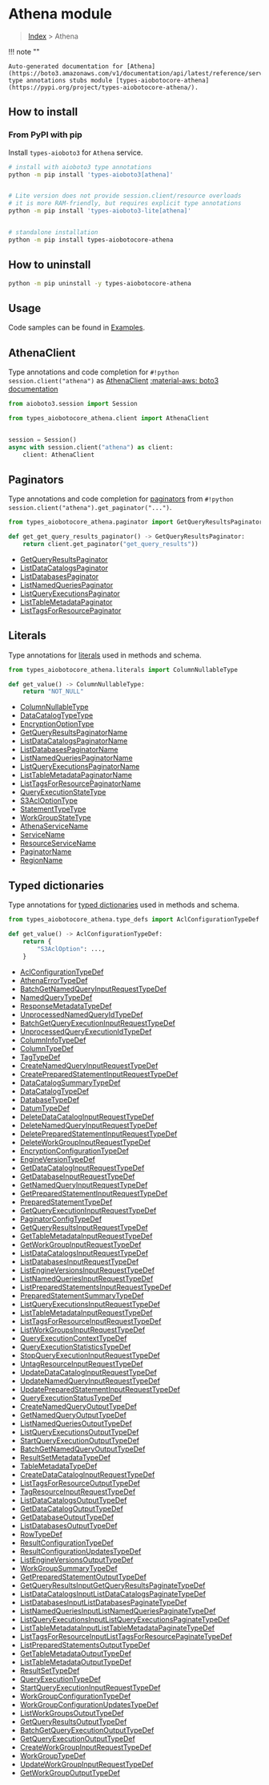 # Athena module

> [Index](../README.md) > Athena


!!! note ""

    Auto-generated documentation for [Athena](https://boto3.amazonaws.com/v1/documentation/api/latest/reference/services/athena.html#Athena)
    type annotations stubs module [types-aiobotocore-athena](https://pypi.org/project/types-aiobotocore-athena/).

## How to install



### From PyPI with pip

Install `types-aioboto3` for `Athena` service.

```bash
# install with aioboto3 type annotations
python -m pip install 'types-aioboto3[athena]'


# Lite version does not provide session.client/resource overloads
# it is more RAM-friendly, but requires explicit type annotations
python -m pip install 'types-aioboto3-lite[athena]'


# standalone installation
python -m pip install types-aiobotocore-athena
```



## How to uninstall

```bash
python -m pip uninstall -y types-aiobotocore-athena
```

## Usage

Code samples can be found in [Examples](./usage.md).

## AthenaClient

Type annotations and code completion for  `#!python session.client("athena")` as [AthenaClient](./client.md)
[:material-aws: boto3 documentation](https://boto3.amazonaws.com/v1/documentation/api/latest/reference/services/athena.html#Athena.Client)

```python title="Usage example"
from aioboto3.session import Session

from types_aiobotocore_athena.client import AthenaClient


session = Session()
async with session.client("athena") as client:
    client: AthenaClient
```


## Paginators

Type annotations and code completion for
[paginators](./paginators.md)
from `#!python session.client("athena").get_paginator("...")`.

```python title="Usage example"
from types_aiobotocore_athena.paginator import GetQueryResultsPaginator

def get_get_query_results_paginator() -> GetQueryResultsPaginator:
    return client.get_paginator("get_query_results"))
```

- [GetQueryResultsPaginator](./paginators.md#getqueryresultspaginator)
- [ListDataCatalogsPaginator](./paginators.md#listdatacatalogspaginator)
- [ListDatabasesPaginator](./paginators.md#listdatabasespaginator)
- [ListNamedQueriesPaginator](./paginators.md#listnamedqueriespaginator)
- [ListQueryExecutionsPaginator](./paginators.md#listqueryexecutionspaginator)
- [ListTableMetadataPaginator](./paginators.md#listtablemetadatapaginator)
- [ListTagsForResourcePaginator](./paginators.md#listtagsforresourcepaginator)








## Literals

Type annotations for [literals](./literals.md) used in methods and schema.

```python title="Usage example"
from types_aiobotocore_athena.literals import ColumnNullableType

def get_value() -> ColumnNullableType:
    return "NOT_NULL"
```

- [ColumnNullableType](./literals.md#columnnullabletype)
- [DataCatalogTypeType](./literals.md#datacatalogtypetype)
- [EncryptionOptionType](./literals.md#encryptionoptiontype)
- [GetQueryResultsPaginatorName](./literals.md#getqueryresultspaginatorname)
- [ListDataCatalogsPaginatorName](./literals.md#listdatacatalogspaginatorname)
- [ListDatabasesPaginatorName](./literals.md#listdatabasespaginatorname)
- [ListNamedQueriesPaginatorName](./literals.md#listnamedqueriespaginatorname)
- [ListQueryExecutionsPaginatorName](./literals.md#listqueryexecutionspaginatorname)
- [ListTableMetadataPaginatorName](./literals.md#listtablemetadatapaginatorname)
- [ListTagsForResourcePaginatorName](./literals.md#listtagsforresourcepaginatorname)
- [QueryExecutionStateType](./literals.md#queryexecutionstatetype)
- [S3AclOptionType](./literals.md#s3acloptiontype)
- [StatementTypeType](./literals.md#statementtypetype)
- [WorkGroupStateType](./literals.md#workgroupstatetype)
- [AthenaServiceName](./literals.md#athenaservicename)
- [ServiceName](./literals.md#servicename)
- [ResourceServiceName](./literals.md#resourceservicename)
- [PaginatorName](./literals.md#paginatorname)
- [RegionName](./literals.md#regionname)




## Typed dictionaries

Type annotations for [typed dictionaries](./type_defs.md) used in methods and schema.

```python title="Usage example"
from types_aiobotocore_athena.type_defs import AclConfigurationTypeDef

def get_value() -> AclConfigurationTypeDef:
    return {
        "S3AclOption": ...,
    }
```

- [AclConfigurationTypeDef](./type_defs.md#aclconfigurationtypedef)
- [AthenaErrorTypeDef](./type_defs.md#athenaerrortypedef)
- [BatchGetNamedQueryInputRequestTypeDef](./type_defs.md#batchgetnamedqueryinputrequesttypedef)
- [NamedQueryTypeDef](./type_defs.md#namedquerytypedef)
- [ResponseMetadataTypeDef](./type_defs.md#responsemetadatatypedef)
- [UnprocessedNamedQueryIdTypeDef](./type_defs.md#unprocessednamedqueryidtypedef)
- [BatchGetQueryExecutionInputRequestTypeDef](./type_defs.md#batchgetqueryexecutioninputrequesttypedef)
- [UnprocessedQueryExecutionIdTypeDef](./type_defs.md#unprocessedqueryexecutionidtypedef)
- [ColumnInfoTypeDef](./type_defs.md#columninfotypedef)
- [ColumnTypeDef](./type_defs.md#columntypedef)
- [TagTypeDef](./type_defs.md#tagtypedef)
- [CreateNamedQueryInputRequestTypeDef](./type_defs.md#createnamedqueryinputrequesttypedef)
- [CreatePreparedStatementInputRequestTypeDef](./type_defs.md#createpreparedstatementinputrequesttypedef)
- [DataCatalogSummaryTypeDef](./type_defs.md#datacatalogsummarytypedef)
- [DataCatalogTypeDef](./type_defs.md#datacatalogtypedef)
- [DatabaseTypeDef](./type_defs.md#databasetypedef)
- [DatumTypeDef](./type_defs.md#datumtypedef)
- [DeleteDataCatalogInputRequestTypeDef](./type_defs.md#deletedatacataloginputrequesttypedef)
- [DeleteNamedQueryInputRequestTypeDef](./type_defs.md#deletenamedqueryinputrequesttypedef)
- [DeletePreparedStatementInputRequestTypeDef](./type_defs.md#deletepreparedstatementinputrequesttypedef)
- [DeleteWorkGroupInputRequestTypeDef](./type_defs.md#deleteworkgroupinputrequesttypedef)
- [EncryptionConfigurationTypeDef](./type_defs.md#encryptionconfigurationtypedef)
- [EngineVersionTypeDef](./type_defs.md#engineversiontypedef)
- [GetDataCatalogInputRequestTypeDef](./type_defs.md#getdatacataloginputrequesttypedef)
- [GetDatabaseInputRequestTypeDef](./type_defs.md#getdatabaseinputrequesttypedef)
- [GetNamedQueryInputRequestTypeDef](./type_defs.md#getnamedqueryinputrequesttypedef)
- [GetPreparedStatementInputRequestTypeDef](./type_defs.md#getpreparedstatementinputrequesttypedef)
- [PreparedStatementTypeDef](./type_defs.md#preparedstatementtypedef)
- [GetQueryExecutionInputRequestTypeDef](./type_defs.md#getqueryexecutioninputrequesttypedef)
- [PaginatorConfigTypeDef](./type_defs.md#paginatorconfigtypedef)
- [GetQueryResultsInputRequestTypeDef](./type_defs.md#getqueryresultsinputrequesttypedef)
- [GetTableMetadataInputRequestTypeDef](./type_defs.md#gettablemetadatainputrequesttypedef)
- [GetWorkGroupInputRequestTypeDef](./type_defs.md#getworkgroupinputrequesttypedef)
- [ListDataCatalogsInputRequestTypeDef](./type_defs.md#listdatacatalogsinputrequesttypedef)
- [ListDatabasesInputRequestTypeDef](./type_defs.md#listdatabasesinputrequesttypedef)
- [ListEngineVersionsInputRequestTypeDef](./type_defs.md#listengineversionsinputrequesttypedef)
- [ListNamedQueriesInputRequestTypeDef](./type_defs.md#listnamedqueriesinputrequesttypedef)
- [ListPreparedStatementsInputRequestTypeDef](./type_defs.md#listpreparedstatementsinputrequesttypedef)
- [PreparedStatementSummaryTypeDef](./type_defs.md#preparedstatementsummarytypedef)
- [ListQueryExecutionsInputRequestTypeDef](./type_defs.md#listqueryexecutionsinputrequesttypedef)
- [ListTableMetadataInputRequestTypeDef](./type_defs.md#listtablemetadatainputrequesttypedef)
- [ListTagsForResourceInputRequestTypeDef](./type_defs.md#listtagsforresourceinputrequesttypedef)
- [ListWorkGroupsInputRequestTypeDef](./type_defs.md#listworkgroupsinputrequesttypedef)
- [QueryExecutionContextTypeDef](./type_defs.md#queryexecutioncontexttypedef)
- [QueryExecutionStatisticsTypeDef](./type_defs.md#queryexecutionstatisticstypedef)
- [StopQueryExecutionInputRequestTypeDef](./type_defs.md#stopqueryexecutioninputrequesttypedef)
- [UntagResourceInputRequestTypeDef](./type_defs.md#untagresourceinputrequesttypedef)
- [UpdateDataCatalogInputRequestTypeDef](./type_defs.md#updatedatacataloginputrequesttypedef)
- [UpdateNamedQueryInputRequestTypeDef](./type_defs.md#updatenamedqueryinputrequesttypedef)
- [UpdatePreparedStatementInputRequestTypeDef](./type_defs.md#updatepreparedstatementinputrequesttypedef)
- [QueryExecutionStatusTypeDef](./type_defs.md#queryexecutionstatustypedef)
- [CreateNamedQueryOutputTypeDef](./type_defs.md#createnamedqueryoutputtypedef)
- [GetNamedQueryOutputTypeDef](./type_defs.md#getnamedqueryoutputtypedef)
- [ListNamedQueriesOutputTypeDef](./type_defs.md#listnamedqueriesoutputtypedef)
- [ListQueryExecutionsOutputTypeDef](./type_defs.md#listqueryexecutionsoutputtypedef)
- [StartQueryExecutionOutputTypeDef](./type_defs.md#startqueryexecutionoutputtypedef)
- [BatchGetNamedQueryOutputTypeDef](./type_defs.md#batchgetnamedqueryoutputtypedef)
- [ResultSetMetadataTypeDef](./type_defs.md#resultsetmetadatatypedef)
- [TableMetadataTypeDef](./type_defs.md#tablemetadatatypedef)
- [CreateDataCatalogInputRequestTypeDef](./type_defs.md#createdatacataloginputrequesttypedef)
- [ListTagsForResourceOutputTypeDef](./type_defs.md#listtagsforresourceoutputtypedef)
- [TagResourceInputRequestTypeDef](./type_defs.md#tagresourceinputrequesttypedef)
- [ListDataCatalogsOutputTypeDef](./type_defs.md#listdatacatalogsoutputtypedef)
- [GetDataCatalogOutputTypeDef](./type_defs.md#getdatacatalogoutputtypedef)
- [GetDatabaseOutputTypeDef](./type_defs.md#getdatabaseoutputtypedef)
- [ListDatabasesOutputTypeDef](./type_defs.md#listdatabasesoutputtypedef)
- [RowTypeDef](./type_defs.md#rowtypedef)
- [ResultConfigurationTypeDef](./type_defs.md#resultconfigurationtypedef)
- [ResultConfigurationUpdatesTypeDef](./type_defs.md#resultconfigurationupdatestypedef)
- [ListEngineVersionsOutputTypeDef](./type_defs.md#listengineversionsoutputtypedef)
- [WorkGroupSummaryTypeDef](./type_defs.md#workgroupsummarytypedef)
- [GetPreparedStatementOutputTypeDef](./type_defs.md#getpreparedstatementoutputtypedef)
- [GetQueryResultsInputGetQueryResultsPaginateTypeDef](./type_defs.md#getqueryresultsinputgetqueryresultspaginatetypedef)
- [ListDataCatalogsInputListDataCatalogsPaginateTypeDef](./type_defs.md#listdatacatalogsinputlistdatacatalogspaginatetypedef)
- [ListDatabasesInputListDatabasesPaginateTypeDef](./type_defs.md#listdatabasesinputlistdatabasespaginatetypedef)
- [ListNamedQueriesInputListNamedQueriesPaginateTypeDef](./type_defs.md#listnamedqueriesinputlistnamedqueriespaginatetypedef)
- [ListQueryExecutionsInputListQueryExecutionsPaginateTypeDef](./type_defs.md#listqueryexecutionsinputlistqueryexecutionspaginatetypedef)
- [ListTableMetadataInputListTableMetadataPaginateTypeDef](./type_defs.md#listtablemetadatainputlisttablemetadatapaginatetypedef)
- [ListTagsForResourceInputListTagsForResourcePaginateTypeDef](./type_defs.md#listtagsforresourceinputlisttagsforresourcepaginatetypedef)
- [ListPreparedStatementsOutputTypeDef](./type_defs.md#listpreparedstatementsoutputtypedef)
- [GetTableMetadataOutputTypeDef](./type_defs.md#gettablemetadataoutputtypedef)
- [ListTableMetadataOutputTypeDef](./type_defs.md#listtablemetadataoutputtypedef)
- [ResultSetTypeDef](./type_defs.md#resultsettypedef)
- [QueryExecutionTypeDef](./type_defs.md#queryexecutiontypedef)
- [StartQueryExecutionInputRequestTypeDef](./type_defs.md#startqueryexecutioninputrequesttypedef)
- [WorkGroupConfigurationTypeDef](./type_defs.md#workgroupconfigurationtypedef)
- [WorkGroupConfigurationUpdatesTypeDef](./type_defs.md#workgroupconfigurationupdatestypedef)
- [ListWorkGroupsOutputTypeDef](./type_defs.md#listworkgroupsoutputtypedef)
- [GetQueryResultsOutputTypeDef](./type_defs.md#getqueryresultsoutputtypedef)
- [BatchGetQueryExecutionOutputTypeDef](./type_defs.md#batchgetqueryexecutionoutputtypedef)
- [GetQueryExecutionOutputTypeDef](./type_defs.md#getqueryexecutionoutputtypedef)
- [CreateWorkGroupInputRequestTypeDef](./type_defs.md#createworkgroupinputrequesttypedef)
- [WorkGroupTypeDef](./type_defs.md#workgrouptypedef)
- [UpdateWorkGroupInputRequestTypeDef](./type_defs.md#updateworkgroupinputrequesttypedef)
- [GetWorkGroupOutputTypeDef](./type_defs.md#getworkgroupoutputtypedef)


